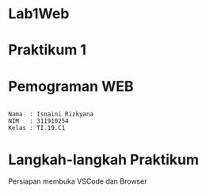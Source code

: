 # Lab1Web

# Praktikum 1

# Pemograman WEB

~~~

Nama  : Isnaini Rizkyana
NIM   : 311910254
Kelas : TI.19.C1
~~~
# Langkah-langkah Praktikum
Persiapan membuka VSCode dan Browser
~~~
